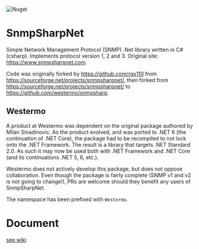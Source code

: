![Nuget](https://img.shields.io/nuget/v/SnmpSharpNet)

# SnmpSharpNet
Simple Network Management Protocol (SNMP) .Net library written in C# (csharp). Implements protocol version 1, 2 and 3. Original site: https://www.snmpsharpnet.com.

Code was originally forked by https://github.com/rqx110 from https://sourceforge.net/projects/snmpsharpnet/, then forked from https://sourceforge.net/projects/snmpsharpnet/ to https://github.com/westermo/snmpsharp.

## Westermo
A product at Westermo was dependent on the original package authored by Milan Sinadinovic. As the product evolved, and was ported to .NET 6 (the continuation of .NET Core), the package had to be recompiled to not lock onto the .NET Framework. The result is a library that targets
.NET Standard 2.0. As such it may now be used both with .NET Framework and .NET Core (and its continuations .NET 5, 6, etc.).

Westermo does not actively develop this package, but does not oppose collaboration. Even though the package is fairly complete (SNMP v1 and v2 is not going to change!), PRs are welcome should they benefit any users of SnmpSharpNet.

The namespace has been prefixed with `Westermo`.

# Document
[see wiki](https://github.com/rqx110/SnmpSharpNet/wiki) 
